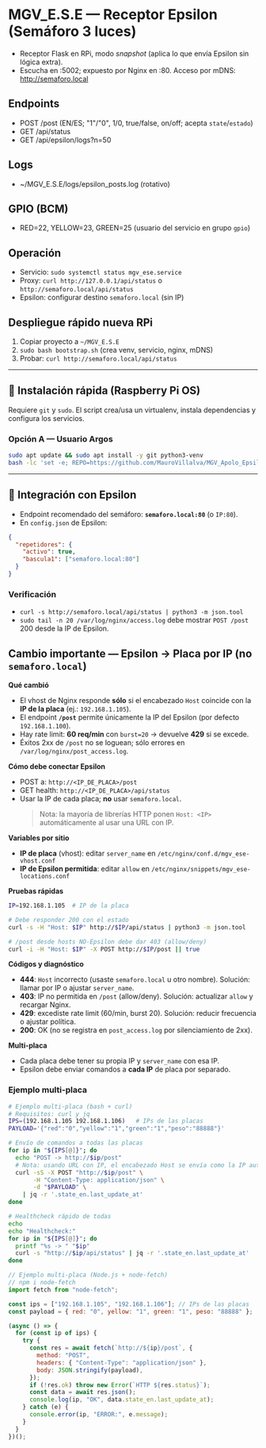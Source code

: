 # MGV_E.S.E — Receptor Epsilon (Semáforo 3 luces)
- Receptor Flask en RPi, modo *snapshot* (aplica lo que envía Epsilon sin lógica extra).
- Escucha en :5002; expuesto por Nginx en :80. Acceso por mDNS: http://semaforo.local

## Endpoints
- POST /post  (EN/ES; "1"/"0", 1/0, true/false, on/off; acepta `state`/`estado`)
- GET  /api/status
- GET  /api/epsilon/logs?n=50

## Logs
- ~/MGV_E.S.E/logs/epsilon_posts.log (rotativo)

## GPIO (BCM)
- RED=22, YELLOW=23, GREEN=25 (usuario del servicio en grupo `gpio`)

## Operación
- Servicio: `sudo systemctl status mgv_ese.service`
- Proxy: `curl http://127.0.0.1/api/status` o `http://semaforo.local/api/status`
- Epsilon: configurar destino `semaforo.local` (sin IP)

## Despliegue rápido nueva RPi
1) Copiar proyecto a `~/MGV_E.S.E`
2) `sudo bash bootstrap.sh`  (crea venv, servicio, nginx, mDNS)
3) Probar: `curl http://semaforo.local/api/status`

---

## 🚀 Instalación rápida (Raspberry Pi OS)

Requiere `git` y `sudo`. El script crea/usa un virtualenv, instala dependencias y configura los servicios.

### Opción A — Usuario **Argos**
```bash
sudo apt update && sudo apt install -y git python3-venv
bash -lc 'set -e; REPO=https://github.com/MauroVillalva/MGV_Apolo_Epsilon_Base.git; DIR=$HOME/MGV_Apolo_Epsilon_Base; [ -d "$DIR/.git" ] || git clone "$REPO" "$DIR"; git -C "$DIR" pull --ff-only; cd "$DIR"; ./bootstrap.sh'
```

---

## 🔌 Integración con Epsilon

- Endpoint recomendado del semáforo: **`semaforo.local:80`** (o `IP:80`).
- En `config.json` de Epsilon:

```json
{
  "repetidores": {
    "activo": true,
    "bascula1": ["semaforo.local:80"]
  }
}
```

### Verificación
- `curl -s http://semaforo.local/api/status | python3 -m json.tool`
- `sudo tail -n 20 /var/log/nginx/access.log` debe mostrar `POST /post` 200 desde la IP de Epsilon.


<!-- EPSILON_CONN_START -->
## Cambio importante — Epsilon → Placa por IP (no `semaforo.local`)

**Qué cambió**
- El vhost de Nginx responde **sólo** si el encabezado `Host` coincide con la **IP de la placa** (ej.: `192.168.1.105`).
- El endpoint **`/post`** permite únicamente la IP del Epsilon (por defecto `192.168.1.100`).
- Hay rate limit: **60 req/min** con `burst=20` → devuelve **429** si se excede.
- Éxitos 2xx de `/post` no se loguean; sólo errores en `/var/log/nginx/post_access.log`.

**Cómo debe conectar Epsilon**
- POST a: `http://<IP_DE_PLACA>/post`
- GET health: `http://<IP_DE_PLACA>/api/status`
- Usar la IP de cada placa; **no** usar `semaforo.local`.
  > Nota: la mayoría de librerías HTTP ponen `Host: <IP>` automáticamente al usar una URL con IP.

**Variables por sitio**
- **IP de placa** (vhost): editar `server_name` en `/etc/nginx/conf.d/mgv_ese-vhost.conf`
- **IP de Epsilon permitida**: editar `allow` en `/etc/nginx/snippets/mgv_ese-locations.conf`

**Pruebas rápidas**
```bash
IP=192.168.1.105  # IP de la placa

# Debe responder 200 con el estado
curl -s -H "Host: $IP" http://$IP/api/status | python3 -m json.tool

# /post desde hosts NO-Epsilon debe dar 403 (allow/deny)
curl -i -H "Host: $IP" -X POST http://$IP/post || true
```

**Códigos y diagnóstico**
- **444**: `Host` incorrecto (usaste `semaforo.local` u otro nombre). Solución: llamar por IP o ajustar `server_name`.
- **403**: IP no permitida en `/post` (allow/deny). Solución: actualizar `allow` y recargar Nginx.
- **429**: excediste rate limit (60/min, burst 20). Solución: reducir frecuencia o ajustar política.
- **200**: OK (no se registra en `post_access.log` por silenciamiento de 2xx).

**Multi-placa**
- Cada placa debe tener su propia IP y `server_name` con esa IP.
- Epsilon debe enviar comandos a **cada IP** de placa por separado.
### Ejemplo multi-placa

```bash
# Ejemplo multi-placa (bash + curl)
# Requisitos: curl y jq
IPS=(192.168.1.105 192.168.1.106)   # IPs de las placas
PAYLOAD='{"red":"0","yellow":"1","green":"1","peso":"88888"}'

# Envío de comandos a todas las placas
for ip in "${IPS[@]}"; do
  echo "POST -> http://$ip/post"
  # Nota: usando URL con IP, el encabezado Host se envía como la IP automáticamente
  curl -sS -X POST "http://$ip/post" \
       -H "Content-Type: application/json" \
       -d "$PAYLOAD" \
    | jq -r '.state_en.last_update_at'
done

# Healthcheck rápido de todas
echo
echo "Healthcheck:"
for ip in "${IPS[@]}"; do
  printf "%s -> " "$ip"
  curl -s "http://$ip/api/status" | jq -r '.state_en.last_update_at'
done
```

```js
// Ejemplo multi-placa (Node.js + node-fetch)
// npm i node-fetch
import fetch from "node-fetch";

const ips = ["192.168.1.105", "192.168.1.106"]; // IPs de las placas
const payload = { red: "0", yellow: "1", green: "1", peso: "88888" };

(async () => {
  for (const ip of ips) {
    try {
      const res = await fetch(`http://${ip}/post`, {
        method: "POST",
        headers: { "Content-Type": "application/json" },
        body: JSON.stringify(payload),
      });
      if (!res.ok) throw new Error(`HTTP ${res.status}`);
      const data = await res.json();
      console.log(ip, "OK", data.state_en.last_update_at);
    } catch (e) {
      console.error(ip, "ERROR:", e.message);
    }
  }
})();
```
<!-- EPSILON_CONN_END -->
